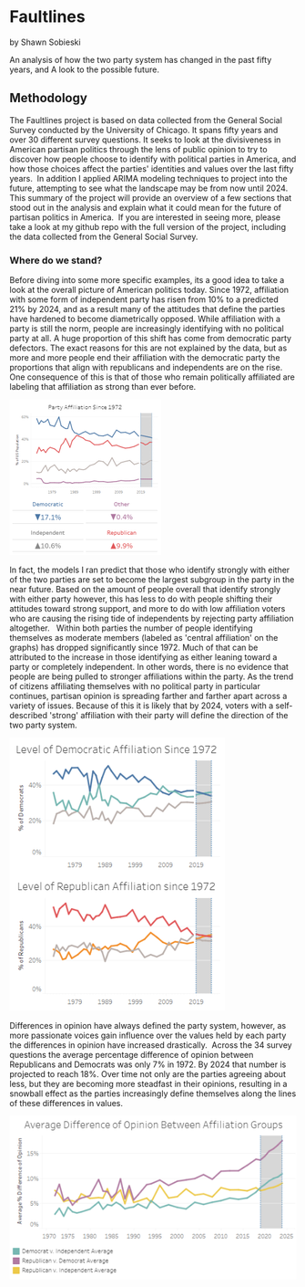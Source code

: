 # Faultlines 
by Shawn Sobieski

An analysis of how the two party system has changed in the past fifty years, and A look to the possible future. 

## Methodology
The Faultlines project is based on data collected from the General Social Survey conducted by the University of Chicago. It spans fifty years and over 30 different survey questions. It seeks to look at the divisiveness in American partisan politics through the lens of public opinion to try to discover how people choose to identify with political parties in America, and how those choices affect the parties' identities and values over the last fifty years. 
In addition I applied ARIMA modeling techniques to project into the future, attempting to see what the landscape may be from now until 2024. 
This summary of the project will provide an overview of a few sections that stood out in the analysis and explain what it could mean for the future of partisan politics in America. 
If you are interested in seeing more, please take a look at my github repo with the full version of the project, including the data collected from the General Social Survey. 

### Where do we stand?
Before diving into some more specific examples, its a good idea to take a look at the overall picture of American politics today. Since 1972, affiliation with some form of independent party has risen from 10% to a predicted 21% by 2024, and as a result many of the attitudes that define the parties have hardened to become diametrically opposed. While affiliation with a party is still the norm, people are increasingly identifying with no political party at all.
A huge proportion of this shift has come from democratic party defectors. The exact reasons for this are not explained by the data, but as more and more people end their affiliation with the democratic party the proportions that align with republicans and independents are on the rise.
One consequence of this is that of those who remain politically affiliated are labeling that affiliation as strong than ever before.

![](visuals/party_affiliation.png)

In fact, the models I ran predict that those who identify strongly with either of the two parties are set to become the largest subgroup in the party in the near future. Based on the amount of people overall that identify strongly with either party however, this has less to do with people shifting their attitudes toward strong support, and more to do with low affiliation voters who are causing the rising tide of independents by rejecting party affiliation altogether.  
Within both parties the number of people identifying themselves as moderate members (labeled as 'central affiliation' on the graphs) has dropped significantly since 1972. Much of that can be attributed to the increase in those identifying as either leaning toward a party or completely independent. In other words, there is no evidence that people are being pulled to stronger affiliations within the party.
As the trend of citizens affiliating themselves with no political party in particular continues, partisan opinion is spreading farther and farther apart across a variety of issues. Because of this it is likely that by 2024, voters with a self-described 'strong' affiliation with their party will define the direction of the two party system. 

![](visuals/party_affiliation_by_level.png)

Differences in opinion have always defined the party system, however, as more passionate voices gain influence over the values held by each party the differences in opinion have increased drastically. 
Across the 34 survey questions the average percentage difference of opinion between Republicans and Democrats was only 7% in 1972. By 2024 that number is projected to reach 18%.
Over time not only are the parties agreeing about less, but they are becoming more steadfast in their opinions, resulting in a snowball effect as the parties increasingly define themselves along the lines of these differences in values.

![](visuals/difference_of_opinion.png)